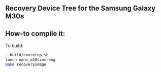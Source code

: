 ## Recovery Device Tree for the Samsung Galaxy M30s

## How-to compile it:

To build:

```sh
. build/envsetup.sh
lunch omni_m10sins-eng
make recoveryimage
